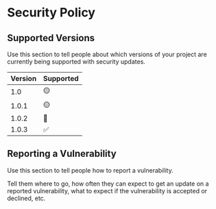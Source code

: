 # Security Policy

## Supported Versions

Use this section to tell people about which versions of your project are
currently being supported with security updates.

| Version | Supported          |
| ------- | ------------------ |
| 1.0   | :yellow_circle: |
| 1.0.1 | :yellow_circle: |
| 1.0.2 | :red_circle:       |
| 1.0.3 | :white_check_mark:     |

## Reporting a Vulnerability

Use this section to tell people how to report a vulnerability.

Tell them where to go, how often they can expect to get an update on a
reported vulnerability, what to expect if the vulnerability is accepted or
declined, etc.
